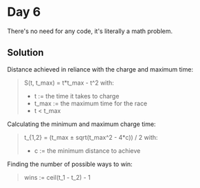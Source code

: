 # Day 6
There's no need for any code, it's literally a math problem.

## Solution
Distance achieved in reliance with the charge and maximum time:
> S(t, t_max) = t*t_max - t^2
> with:
> - t := the time it takes to charge
> - t_max := the maximum time for the race
> - t < t_max

Calculating the minimum and maximum charge time:
> t_{1,2} = (t_max ± sqrt(t_max^2 - 4*c)) / 2
> with:
> - c := the minimum distance to achieve

Finding the number of possible ways to win:
> wins := ceil(t_1 - t_2) - 1
